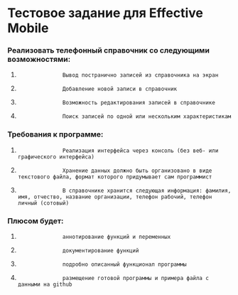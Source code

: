 # Тестовое задание для Effective Mobile
### Реализовать телефонный справочник со следующими возможностями:
1.                   Вывод постранично записей из справочника на экран
2.                   Добавление новой записи в справочник
3.                   Возможность редактирования записей в справочнике
4.                   Поиск записей по одной или нескольким характеристикам
### Требования к программе:
1.                   Реализация интерфейса через консоль (без веб- или графического интерфейса)
2.                   Хранение данных должно быть организовано в виде текстового файла, формат которого придумывает сам программист
3.                   В справочнике хранится следующая информация: фамилия, имя, отчество, название организации, телефон рабочий, телефон личный (сотовый)
### Плюсом будет:
1.                   аннотирование функций и переменных
2.                   документирование функций
3.                   подробно описанный функционал программы
4.                   размещение готовой программы и примера файла с данными на github
